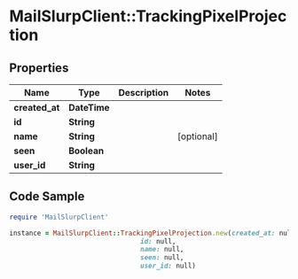 # MailSlurpClient::TrackingPixelProjection

## Properties

Name | Type | Description | Notes
------------ | ------------- | ------------- | -------------
**created_at** | **DateTime** |  | 
**id** | **String** |  | 
**name** | **String** |  | [optional] 
**seen** | **Boolean** |  | 
**user_id** | **String** |  | 

## Code Sample

```ruby
require 'MailSlurpClient'

instance = MailSlurpClient::TrackingPixelProjection.new(created_at: null,
                                 id: null,
                                 name: null,
                                 seen: null,
                                 user_id: null)
```


